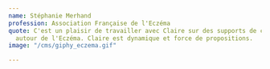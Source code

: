 ```yaml
---
name: Stéphanie Merhand
profession: Association Française de l'Eczéma
quote: C'est un plaisir de travailler avec Claire sur des supports de communication
  autour de l'Eczéma. Claire est dynamique et force de propositions.
image: "/cms/giphy_eczema.gif"

---
```

